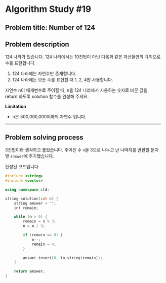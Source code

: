 # Algorithm Study #19

## Problem title: **Number of 124**

## Problem description

124 나라가 있습니다. 124 나라에서는 10진법이 아닌 다음과 같은 자신들만의 규칙으로 수를 표현합니다.

1. 124 나라에는 자연수만 존재합니다.
2. 124 나라에는 모든 수를 표현할 때 1, 2, 4만 사용합니다.

자연수 n이 매개변수로 주어질 때, n을 124 나라에서 사용하는 숫자로 바꾼 값을 return 하도록 solution 함수를 완성해 주세요.

**Limitation**
- n은 500,000,000이하의 자연수 입니다.

***

## Problem solving process

3진법이라 생각하고 풀었습니다. 주어진 수 ```n```을 3으로 나누고 난 나머지를 반환할 문자열 ```answer```에 추가했습니다.

완성된 코드입니다.
``` cpp
#include <string>
#include <vector>

using namespace std;

string solution(int n) {
    string answer = "";
    int remain;

    while (n > 0) {
        remain = n % 3;
        n = n / 3;

        if (remain == 0) {
            n--;
            remain = 4;
        }

        answer.insert(0, to_string(remain));
    }

    return answer;
}
```
